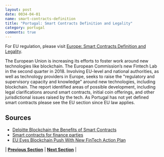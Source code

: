 ```yaml
---
layout: post
date: 0034-04-01
name: smart-contracts-definition
title: "Portugal: Smart Contracts Definition and Legality"
category: portugal
comments: true
---
```



For EU regulation, please visit [Europe: Smart Contracts Definition and Legality](https://neo-project.github.io/global-blockchain-compliance-hub//europe/europe-smart-contracts.html). 

The European Union is increasing its efforts to foster work around new technologies like blockchain. The European Commission’s new Fintech Lab in the second quarter in 2018. Involving EU-level and national authorities, as well as technology providers in Europe, seeks to raise the "regulatory and supervisory capacity and knowledge" around new technologies, including blockchain.
The report identified areas of possible development, including legal clarifications around smart contracts, initial coin offerings, and other jurisdictional issues raised by the tech.
As Portugal has not yet defined smart contracts please see the EU section since EU law applies.

## Sources

- [Deloitte Blockchain the Benefits of Smart Contracts](https://www2.deloitte.com/nl/nl/pages/financial-services/articles/3-blockchain-the-benefits-of-smart-contracts.html)
- [Smart contracts for finance parties](http://www.allenovery.com/publications/en-gb/lrrfs/cross-border/Pages/Smart-contracts-for-finance-parties.aspx) 
- [EU Eyes Blockchain Push With New FinTech Action Plan](https://www.coindesk.com/eu-eyes-blockchain-push-with-new-fintech-action-plan/)

| **[Previous Section]( https://neo-project.github.io/global-blockchain-compliance-hub//portugal/portugal-final-liability.html)** | **[Next Section]( https://neo-project.github.io/global-blockchain-compliance-hub//portugal/portugal-dispute-resolution.html)** |
